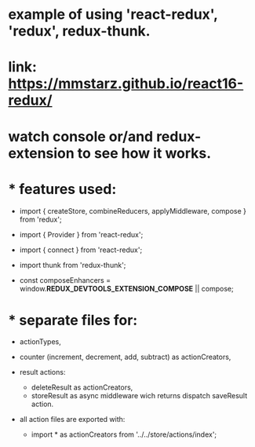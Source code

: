 # example of using 'react-redux', 'redux', redux-thunk.
# link: https://mmstarz.github.io/react16-redux/
# watch console or/and redux-extension to see how it works.
# * features used:
  
   * import { createStore, combineReducers, applyMiddleware, compose } from 'redux';
   * import { Provider } from 'react-redux';
   * import { connect } from 'react-redux';
   * import thunk from 'redux-thunk';
  
   * const composeEnhancers = window.__REDUX_DEVTOOLS_EXTENSION_COMPOSE__ || compose;

# * separate files for:

   * actionTypes,
   * counter (increment, decrement, add, subtract) as actionCreators,
   * result actions:
     * deleteResult as actionCreators,
     * storeResult as async middleware wich returns dispatch saveResult action.
  
   * all action files are exported with:
     * import * as actionCreators from '../../store/actions/index';
